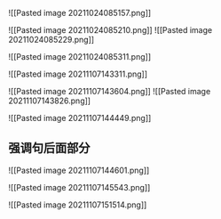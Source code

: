 ![[Pasted image 20211024085157.png]]

![[Pasted image 20211024085210.png]]
![[Pasted image 20211024085229.png]]

![[Pasted image 20211024085311.png]]

![[Pasted image 20211107143311.png]]

![[Pasted image 20211107143604.png]]
![[Pasted image 20211107143826.png]]

![[Pasted image 20211107144449.png]]

## 强调句后面部分

![[Pasted image 20211107144601.png]]

![[Pasted image 20211107145543.png]]

![[Pasted image 20211107151514.png]]